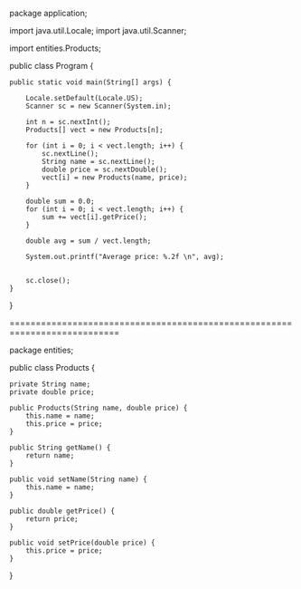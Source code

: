 package application;

import java.util.Locale;
import java.util.Scanner;

import entities.Products;

public class Program {

	public static void main(String[] args) {
		
		Locale.setDefault(Locale.US);
		Scanner sc = new Scanner(System.in);
		
		int n = sc.nextInt();
		Products[] vect = new Products[n];
		
		for (int i = 0; i < vect.length; i++) {
			sc.nextLine();
			String name = sc.nextLine();
			double price = sc.nextDouble();
			vect[i] = new Products(name, price);
		}
		
		double sum = 0.0;
		for (int i = 0; i < vect.length; i++) {
			sum += vect[i].getPrice();
		}
		
		double avg = sum / vect.length;
		
		System.out.printf("Average price: %.2f \n", avg);
		
		
		sc.close();
	}
}

===========================================================================

package entities;

public class Products {

	private String name;
	private double price;

	public Products(String name, double price) {
		this.name = name;
		this.price = price;
	}

	public String getName() {
		return name;
	}

	public void setName(String name) {
		this.name = name;
	}

	public double getPrice() {
		return price;
	}

	public void setPrice(double price) {
		this.price = price;
	}
}
